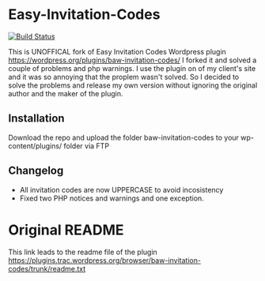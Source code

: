 # Easy-Invitation-Codes

[![Build Status](https://travis-ci.org/peshmerge/Easy-Invitation-Codes.svg?branch=master)](https://travis-ci.org/peshmerge/Easy-Invitation-Codes)

This is UNOFFICAL fork of Easy Invitation Codes Wordpress plugin https://wordpress.org/plugins/baw-invitation-codes/
I forked it and solved a couple of problems and php warnings. I use the plugin on of my client's site and it was so annoying that the proplem wasn't solved. So I decided to solve the problems and release my own version without ignoring  the original author and the maker of the plugin. 

## Installation
Download the repo and upload the folder baw-invitation-codes to your wp-content/plugins/ folder via FTP

## Changelog
-  All invitation codes are now UPPERCASE to avoid incosistency 
-  Fixed two PHP notices and warnings and one exception. 


# Original README
This link leads to the readme file of the plugin https://plugins.trac.wordpress.org/browser/baw-invitation-codes/trunk/readme.txt
